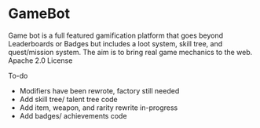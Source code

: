 GameBot
===

Game bot is a full featured gamification platform that goes beyond Leaderboards or Badges but includes a loot system, skill tree, and quest/mission system. The aim is to bring real game mechanics to the web. Apache 2.0 License

To-do

  * Modifiers have been rewrote, factory still needed
  * Add skill tree/ talent tree code
  * Add item, weapon, and rarity rewrite in-progress
  * Add badges/ achievements code

